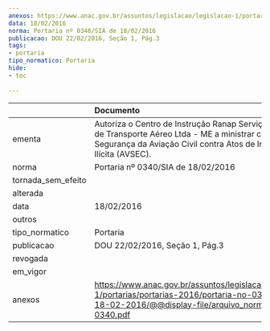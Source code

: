 ```yaml
---
anexos: https://www.anac.gov.br/assuntos/legislacao/legislacao-1/portarias/portarias-2016/portaria-no-0340-sia-de-18-02-2016/@@display-file/arquivo_norma/PA2016-0340.pdf
data: 18/02/2016
norma: Portaria nº 0340/SIA de 18/02/2016
publicacao: DOU 22/02/2016, Seção 1, Pág.3
tags:
- portaria
tipo_normatico: Portaria
hide: 
- toc 
 
---
```


|                    | Documento                                                                                                                                                                             |
|:-------------------|:--------------------------------------------------------------------------------------------------------------------------------------------------------------------------------------|
| ementa             | Autoriza o Centro de Instrução Ranap Serviços Auxiliares de Transporte Aéreo Ltda - ME a ministrar cursos em Segurança da Aviação Civil contra Atos de Interferência Ilícita (AVSEC). |
| norma              | Portaria nº 0340/SIA de 18/02/2016                                                                                                                                                    |
| tornada_sem_efeito |                                                                                                                                                                                       |
| alterada           |                                                                                                                                                                                       |
| data               | 18/02/2016                                                                                                                                                                            |
| outros             |                                                                                                                                                                                       |
| tipo_normatico     | Portaria                                                                                                                                                                              |
| publicacao         | DOU 22/02/2016, Seção 1, Pág.3                                                                                                                                                        |
| revogada           |                                                                                                                                                                                       |
| em_vigor           |                                                                                                                                                                                       |
| anexos             | https://www.anac.gov.br/assuntos/legislacao/legislacao-1/portarias/portarias-2016/portaria-no-0340-sia-de-18-02-2016/@@display-file/arquivo_norma/PA2016-0340.pdf                     |